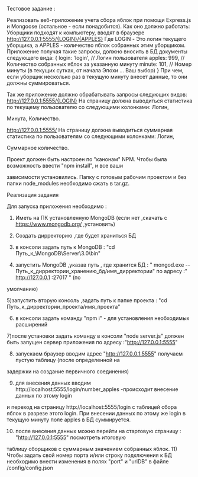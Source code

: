 Тестовое задание :


Реализовать веб-приложение учета сбора яблок при помощи Express.js и Mongoose 
(остальное - если понадобится).
Как оно должно работать:
Уборщики подходят к компьютеру, вводят в браузере http://127.0.0.1:5555/{LOGIN}/{APPLES}
Где LOGIN - Это логин текущего уборщика, а APPLES - количество яблок собранных этим уборщиком.
Приложение получая такие запросы, должно вносить в БД документы следующего вида:
{
  login: 'login', // Логин пользователя
  apples: 999,    // Количество собранных яблок за указанную минуту
  minute: 101,    // Номер минуты (в текущих сутках, от начала Эпохи ... Ваш выбор)
}
При чем, если уборщик несколько раз в текущую минуту внесет данные, то они должны суммироваться.

Так же приложение должно обрабатывать запросы следующих видов:
http://127.0.0.1:5555/{LOGIN}
На страницу должна выводиться статистика по текущему пользователю со следующими колонками: Логин, 

Минута, Количество.

http://127.0.0.1:5555/
На страницу должна выводиться суммарная статистика по пользователям со следующими колонками: Логин, 

Суммарное количество.

Проект должен быть настроен по "канонам" NPM. Чтобы была возможность ввести "npm install", и все ваши 

зависимости установились.
Папку с готовым рабочим проектом и без папки node_modules необходимо сжать в tar.gz.

Реализация задания

Для запуска приложения необходимо :

1) Иметь на ПК установленную MongoDB (если нет ,скачать с   https://www.mongodb.org/  ,установить)

2) Создать дирректорию ,где будет храниться БД

3) в консоли задать путь к MongoDB  : "cd   Путь_к_\MongoDB\Server\3.0\bin"

4) запустить MongoDB  ,указав путь , где хранится БД   :
" mongod.exe --Путь_к_дирректории_хранению_бд/имя_дирректории"      по адресу :" http://127.0.0.1 :27017 " (по 

умолчанию)

5)запустить вторую консоль ,задать путь к папке проекта : 
"cd Путь_к_дирректории_проекта/имя_проекта" 

6) в консоли задать команду "npm i" - для установления необходимых расширений

7)после установки задать команду в консоли "node server.js"
 должен быть запущен сервер приложения по адресу :"http://127.0.0.1:5555"

8) запускаем браузер вводим адрес "http://127.0.0.1:5555" получаем пустую таблицу (после определенной на 

задержки на создание первичного соединения)

9) для внесения данных вводим http://localhost:5555/login/number_apples -происходит внесение данных по этому login 

и переход на страницу http://localhost:5555/login с таблицей сбора яблок в разрезе этого login.
При внесении данных по этому же login в текущую минуту поле apples в БД суммируется.

10) после внесения данных можно перейти на стартовую страницу : "http://127.0.0.1:5555"  посмотреть итоговую 

таблицу сборщиков с суммарным значением собранных яблок.
11) Чтобы задать свой номер порта и/или строку подключения к БД необходимо внести изменения в полях "port" и "uriDB" в файле /config/config.json
